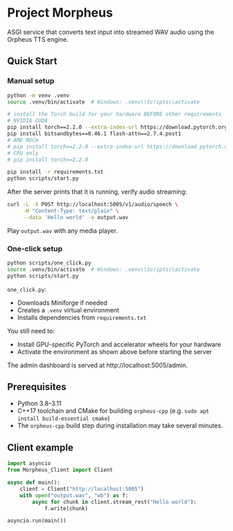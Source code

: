 # Project Morpheus

ASGI service that converts text input into streamed WAV audio using the Orpheus TTS engine.

## Quick Start

### Manual setup

```bash
python -m venv .venv
source .venv/bin/activate  # Windows: .venv\\Scripts\\activate

# install the Torch build for your hardware BEFORE other requirements
# NVIDIA CUDA
pip install torch==2.2.0 --extra-index-url https://download.pytorch.org/whl/cu124
pip install bitsandbytes==0.46.1 flash-attn==2.7.4.post1
# AMD ROCm
# pip install torch==2.2.0 --extra-index-url https://download.pytorch.org/whl/rocm6.2
# CPU only
# pip install torch==2.2.0

pip install -r requirements.txt
python scripts/start.py
```

After the server prints that it is running, verify audio streaming:

```bash
curl -L -X POST http://localhost:5005/v1/audio/speech \
     -H "Content-Type: text/plain" \
     --data 'Hello world' -o output.wav
```

Play `output.wav` with any media player.

### One-click setup

```bash
python scripts/one_click.py
source .venv/bin/activate  # Windows: .venv\\Scripts\\activate
python scripts/start.py
```

`one_click.py`:

- Downloads Miniforge if needed
- Creates a `.venv` virtual environment
- Installs dependencies from `requirements.txt`

You still need to:

- Install GPU-specific PyTorch and accelerator wheels for your hardware
- Activate the environment as shown above before starting the server

The admin dashboard is served at http://localhost:5005/admin.

## Prerequisites

- Python 3.8–3.11
- C++17 toolchain and CMake for building `orpheus-cpp` (e.g. `sudo apt install build-essential cmake`)
- The `orpheus-cpp` build step during installation may take several minutes.

## Client example

```python
import asyncio
from Morpheus_Client import Client

async def main():
    client = Client("http://localhost:5005")
    with open("output.wav", "wb") as f:
        async for chunk in client.stream_rest("Hello world"):
            f.write(chunk)

asyncio.run(main())
```
